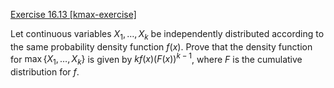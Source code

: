[Exercise 16.13 \[kmax-exercise\]](ex_13/)

Let continuous variables $X_1,\ldots,X_k$ be
independently distributed according to the same probability density
function $f(x)$. Prove that the density function for
$\max\{X_1,\ldots,X_k\}$ is given by $kf(x)(F(x))^{k-1}$, where $F$ is
the cumulative distribution for $f$.

